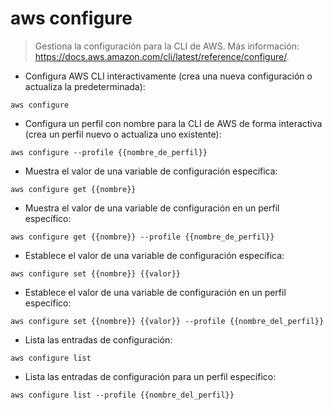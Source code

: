 # aws configure

> Gestiona la configuración para la CLI de AWS.
> Más información: <https://docs.aws.amazon.com/cli/latest/reference/configure/>.

- Configura AWS CLI interactivamente (crea una nueva configuración o actualiza la predeterminada):

`aws configure`

- Configura un perfil con nombre para la CLI de AWS de forma interactiva (crea un perfil nuevo o actualiza uno existente):

`aws configure --profile {{nombre_de_perfil}}`

- Muestra el valor de una variable de configuración específica:

`aws configure get {{nombre}}`

- Muestra el valor de una variable de configuración en un perfil específico:

`aws configure get {{nombre}} --profile {{nombre_de_perfil}}`

- Establece el valor de una variable de configuración específica:

`aws configure set {{nombre}} {{valor}}`

- Establece el valor de una variable de configuración en un perfil específico:

`aws configure set {{nombre}} {{valor}} --profile {{nombre_del_perfil}}`

- Lista las entradas de configuración:

`aws configure list`

- Lista las entradas de configuración para un perfil específico:

`aws configure list --profile {{nombre_del_perfil}}`
